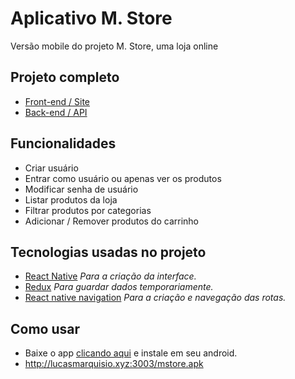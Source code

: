 
# Aplicativo M. Store

Versão mobile do projeto M. Store, uma loja online 

## Projeto completo

* [Front-end / Site](https://github.com/lucas-marquisio/m-store)
* [Back-end / API](https://github.com/lucas-marquisio/api-mstore)

## Funcionalidades
* Criar usuário
* Entrar como usuário ou apenas ver os produtos
* Modificar senha de usuário
* Listar produtos da loja
* Filtrar produtos por categorias
* Adicionar / Remover produtos do carrinho

## Tecnologias usadas no projeto

* [React Native](https://reactnative.dev/) _Para a criação da interface._
* [Redux](https://redux.js.org/) _Para guardar dados temporariamente._
* [React native navigation](https://reactnavigation.org/) _Para a criação e navegação das rotas._

## Como usar

* Baixe o app <a href="http://lucasmarquisio.xyz:3003/mstore.apk" target="_blank">clicando aqui</a> e instale em seu android. 
* http://lucasmarquisio.xyz:3003/mstore.apk
